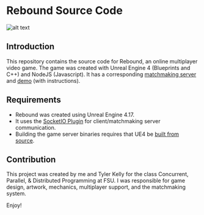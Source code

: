 Rebound Source Code
=========================

![alt text](https://jwparsons.bitbucket.io/style/images/projects/rebound/title.png "Rebound Title")

## Introduction
This repository contains the source code for Rebound, an online multiplayer video game.
The game was created with Unreal Engine 4 (Blueprints and C++) and NodeJS (Javascript).
It has a corresponding [matchmaking server](https://github.com/jwparsons/Rebound_MatchmakingServer) and [demo](https://github.com/jwparsons/Rebound_Demo) (with instructions).


## Requirements
* Rebound was created using Unreal Engine 4.17.
* It uses the [SocketIO Plugin](https://github.com/socketio/socket.io) for client/matchmaking server communication.
* Building the game server binaries requires that UE4 be [built from source](https://docs.unrealengine.com/en-us/Programming/Development/BuildingUnrealEngine).


## Contribution
This project was created by me and Tyler Kelly for the class Concurrent, Parallel, & Distributed Programming at FSU.
I was responsible for game design, artwork, mechanics, multiplayer support, and the matchmaking system.

Enjoy!